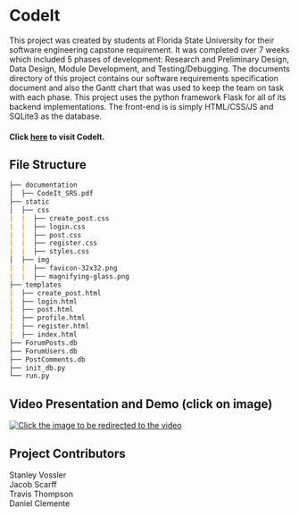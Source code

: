 # CodeIt
This project was created by students at Florida State University for their software engineering capstone requirement. It was completed over 7 weeks which included 5 phases of development: Research and Preliminary Design, Data Design, Module Development, and Testing/Debugging. The documents directory of this project contains our software requirements specification document and also the Gantt chart that was used to keep the team on task with each phase. This project uses the python framework Flask for all of its backend implementations. The front-end is is simply HTML/CSS/JS and SQLite3 as the database.

#### Click [here](https://flask-production-3ca5.up.railway.app "CodeIt") to visit CodeIt.

## File Structure
```markdown
├── documentation
│  ├── CodeIt_SRS.pdf
├── static 
│  ├── css
|  |  ├── create_post.css
|  |  ├── login.css
|  |  ├── post.css
|  |  ├── register.css
|  |  ├── styles.css
│  ├── img
|  |  ├── favicon-32x32.png
|  |  ├── magnifying-glass.png
├── templates
|  ├── create_post.html
|  ├── login.html
|  ├── post.html
|  ├── profile.html
|  ├── register.html
|  ├── index.html
├── ForumPosts.db
├── ForumUsers.db
├── PostComments.db
├── init_db.py
└── run.py
```
## Video Presentation and Demo (click on image)
[![Click the image to be redirected to the video](https://img.youtube.com/vi/1VGL2ltHpMs/0.jpg)](https://www.youtube.com/watch?v=1VGL2ltHpMs)

## Project Contributors
Stanley Vossler  
Jacob Scarff  
Travis Thompson  
Daniel Clemente
